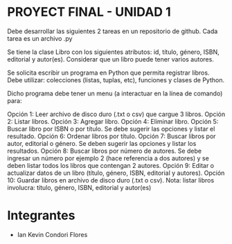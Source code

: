 # PROYECT FINAL - UNIDAD 1

Debe desarrollar las siguientes 2 tareas en un repositorio de github. Cada tarea es un archivo .py

Se tiene la clase Libro con los siguientes atributos: id, título, género, ISBN, editorial y autor(es). Considerar que un libro puede tener varios autores.

Se solicita escribir un programa en Python que permita registrar libros. Debe utilizar: colecciones (listas, tuplas, etc), funciones y clases de Python.

Dicho programa debe tener un menu (a interactuar en la línea de comando) para:

Opción 1: Leer archivo de disco duro (.txt o csv) que cargue 3 libros.
Opción 2: Listar libros.
Opción 3: Agregar libro.
Opción 4: Eliminar libro.
Opción 5: Buscar libro por ISBN o por título. Se debe sugerir las opciones y listar el resultado.
Opción 6: Ordenar libros por título.
Opción 7: Buscar libros por autor, editorial o género. Se deben sugerir las opciones y listar los resultados.
Opción 8: Buscar libros por número de autores. Se debe ingresar un número por ejemplo 2 (hace referencia a dos autores) y se deben listar todos los libros que contengan 2 autores.
Opción 9: Editar o actualizar datos de un libro (título, género, ISBN, editorial y autores).
Opción 10: Guardar libros en archivo de disco duro (.txt o csv).
Nota: listar libros involucra: título, género, ISBN, editorial y autor(es)


# Integrantes
* Ian Kevin Condori Flores

